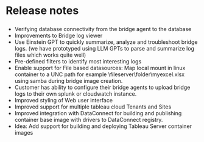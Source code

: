 # Release notes

###
- Verifying database connectivity from the bridge agent to the database
- Improvements to Bridge log viewer
- Use Einstein GPT to quickly summarize, analyze and troubleshoot bridge logs. (we have prototyped using LLM GPTs to parse and summarize log files which works quite well)
- Pre-defined filters to identify most interesting logs
- Enable support for File based datasources: Map local mount in linux container to a UNC path for example \\fileserver\folder\myexcel.xlsx using samba during bridge image creation.
- Customer has ability to configure their bridge agents to upload bridge logs to their own splunk or cloudwatch instance.
- Improved styling of Web user interface
- Improved support for multiple tableau cloud Tenants and Sites
- Improved integration with DataConnect for building and publishing container base image with drivers to DataConnect registry.
- Idea: Add support for building and deploying Tableau Server container images
